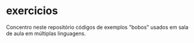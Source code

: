 # exercicios
Concentro neste repositório códigos de exemplos "bobos" usados em sala de aula em múltiplas linguagens.
